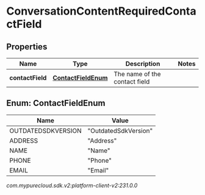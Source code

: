 # ConversationContentRequiredContactField


## Properties

| Name | Type | Description | Notes |
| ------------ | ------------- | ------------- | ------------- |
| **contactField** | [**ContactFieldEnum**](#Enum--ContactFieldEnum) | The name of the contact field |  |


## Enum: ContactFieldEnum

| Name | Value |
| ---- | ----- |
| OUTDATEDSDKVERSION | &quot;OutdatedSdkVersion&quot; | 
| ADDRESS | &quot;Address&quot; | 
| NAME | &quot;Name&quot; | 
| PHONE | &quot;Phone&quot; | 
| EMAIL | &quot;Email&quot; | 




_com.mypurecloud.sdk.v2:platform-client-v2:231.0.0_
